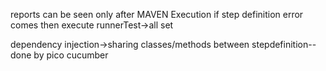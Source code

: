 reports can be seen only after MAVEN Execution
if step definition error comes then execute runnerTest->all set

dependency injection->sharing classes/methods between stepdefinition-- done by pico cucumber